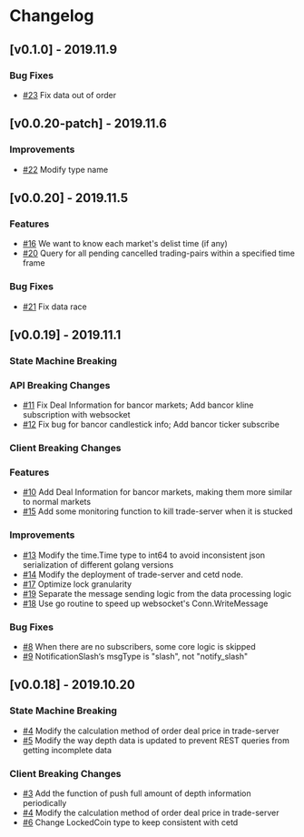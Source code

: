 <!--
Guiding Principles:

Changelogs are for humans, not machines.
There should be an entry for every single version.
The same types of changes should be grouped.
Versions and sections should be linkable.
The latest version comes first.
The release date of each version is displayed.
Mention whether you follow Semantic Versioning.

Usage:

Change log entries are to be added to the Unreleased section under the
appropriate stanza (see below). Each entry should ideally include a tag and
the Github issue reference in the following format:

* (<tag>) \#<issue-number> message

The issue numbers will later be link-ified during the release process so you do
not have to worry about including a link manually, but you can if you wish.

Types of changes (Stanzas):

"Features" for new features.
"Improvements" for changes in existing functionality.
"Deprecated" for soon-to-be removed features.
"Bug Fixes" for any bug fixes.
"Client Breaking" for breaking CLI commands and REST routes used by end-users.
"API Breaking" for breaking exported APIs used by developers building on SDK.
"State Machine Breaking" for any changes that result in a different AppState given same genesisState and txList.

Ref: https://keepachangelog.com/en/1.0.0/
-->

# Changelog

## [v0.1.0] - 2019.11.9

### Bug Fixes

*   [#23](https://github.com/coinexchain/trade-server/issues/23) Fix data out of order

## [v0.0.20-patch]  - 2019.11.6

### Improvements
*   [#22](https://github.com/coinexchain/trade-server/issues/22) Modify type name

## [v0.0.20] - 2019.11.5

### Features

*   [#16](https://github.com/coinexchain/trade-server/issues/16) We want to know each market's delist time (if any)
*   [#20](https://github.com/coinexchain/trade-server/issues/20) Query for all pending cancelled trading-pairs within a specified time frame 

### Bug Fixes

*   [#21](https://github.com/coinexchain/trade-server/issues/21) Fix data race 

## [v0.0.19] - 2019.11.1

### State Machine Breaking

### API Breaking Changes

*   [#11](https://github.com/coinexchain/trade-server/issues/11) Fix Deal Information for bancor markets; Add bancor kline subscription with websocket
*   [#12](https://github.com/coinexchain/trade-server/issues/12) Fix bug for bancor candlestick info; Add bancor ticker subscribe

### Client Breaking Changes


### Features

*   [#10](https://github.com/coinexchain/trade-server/issues/10) Add Deal Information for bancor markets, making them more similar to normal markets
*   [#15](https://github.com/coinexchain/trade-server/issues/15) Add some monitoring function to kill trade-server when it is stucked 

### Improvements

*   [#13](https://github.com/coinexchain/trade-server/issues/13) Modify the time.Time type to int64 to avoid inconsistent json serialization of different golang versions
*   [#14](https://github.com/coinexchain/trade-server/issues/14) Modify the deployment of trade-server and cetd node.
*   [#17](https://github.com/coinexchain/trade-server/issues/17) Optimize lock granularity
*   [#19](https://github.com/coinexchain/trade-server/issues/19) Separate the message sending logic from the data processing logic
*   [#18](https://github.com/coinexchain/trade-server/issues/18) Use go routine to speed up websocket's Conn.WriteMessage 

### Bug Fixes

*   [#8](https://github.com/coinexchain/trade-server/issues/8) When there are no subscribers, some core logic is skipped
*   [#9](https://github.com/coinexchain/trade-server/issues/9) NotificationSlash‘s msgType is "slash", not "notify_slash"

## [v0.0.18] - 2019.10.20 

### State Machine Breaking

*   [#4](https://github.com/coinexchain/trade-server/issues/4) Modify the calculation method of order deal price in trade-server   
*   [#5](https://github.com/coinexchain/trade-server/issues/5) Modify the way depth data is updated to prevent REST queries from getting incomplete data

### Client Breaking Changes
*   [#3](https://github.com/coinexchain/trade-server/issues/3) Add the function of push full amount of depth information periodically
*   [#4](https://github.com/coinexchain/trade-server/issues/4) Modify the calculation method of order deal price in trade-server
*   [#6](https://github.com/coinexchain/trade-server/issues/6) Change LockedCoin type to keep consistent with cetd

